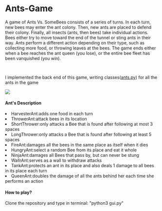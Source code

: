 # Ants-Game
<p>A game of Ants Vs. SomeBees consists of a series of turns. In each turn, new bees may enter the ant colony. Then, new ants are placed to defend their colony. Finally, all insects (ants, then bees) take individual actions. Bees either try to move toward the end of the tunnel or sting ants in their way. Ants perform a different action depending on their type, such as collecting more food, or throwing leaves at the bees. The game ends either when a bee reaches the ant queen (you lose), or the entire bee fleet has been vanquished (you win).</p>
<br>
<p>I implemented the back end of this game, writing classes(<a href="https://github.com/jiangdada1221/Ants-Game/blob/master/ants.py">ants.py</a>) for all the ants in the game</p>

<img src="http://m.qpic.cn/psb?/V13cnQO90zNVhL/te5*lJ6xlfAX07ZVA4c1S5JVOeFDksUrD*qPj7oud7c!/b/dL8AAAAAAAAA&bo=mgc4BAAAAAARB5E!&rf=viewer_4">

<h4>Ant's Description</h4>
<li>HarvesterAnt:adds one food in each turn</li>
<li>ThrowerAnt:attack bees in its location</li>
<li>ShortThrower:only attacks a Bee that is found after following at most 3 spaces</li>
<li>LongThrower:only attacks a Bee that is found after following at least 5 spaces</li>
<li>FireAnt:damages all the bees in the same place as itself when it dies</li>
<li>HungryAnt:select a random Bee from its place and eat it whole</li>
<li>NinjaAnt:damages all Bees that pass by, but can never be stung</li>
<li>WallrAnt:serves as a wall to withdraw attacks</li>
<li>TankAnt:protects an ant in its place and also deals 1 damage to all bees in its place each turn</li>
<li>QueenAnt:doubles the damage of all the ants behind her each time she performs an action</li>

<h4>How to play?</h4>
<p>Clone the repository and type in terminal: "python3 gui.py"</p>

